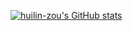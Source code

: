 [![huilin-zou's GitHub stats](https://github-readme-stats.vercel.app/api?username=huilin-zou&show_icons=true&text_color=000000&title_color=FFFFFF&bg_color=DEG,b3cdc9,abc3a1&icon_color=FFFFFF)](https://github.com/huilin-zou/github-readme-stats)
